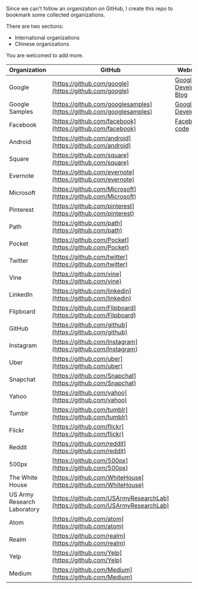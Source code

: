 Since we can't follow an organization on GitHub, I create this repo to bookmark some collected organizations.

There are two sections:
- International organizations
- Chinese organizations

You are welcomed to add more.

Organization | GitHub | Websites
------------ | ------ | ---------------
Google | [https://github.com/google](https://github.com/google) | [Google Developers Blog](https://developers.googleblog.com/)
Google Samples | [https://github.com/googlesamples](https://github.com/googlesamples) | [Google Developers](https://developers.google.com/)
Facebook | [https://github.com/facebook](https://github.com/facebook) | [Facebook code](https://code.facebook.com/posts/)
Android | [https://github.com/android](https://github.com/android) | 
Square | [https://github.com/square](https://github.com/square) |
Evernote | [https://github.com/evernote](https://github.com/evernote) |
Microsoft | [https://github.com/Microsoft](https://github.com/Microsoft) |
Pinterest | [https://github.com/pinterest](https://github.com/pinterest) |
Path | [https://github.com/path](https://github.com/path) |
Pocket | [https://github.com/Pocket](https://github.com/Pocket) |
Twitter | [https://github.com/twitter](https://github.com/twitter) | 
Vine | [https://github.com/vine](https://github.com/vine) |
LinkedIn | [https://github.com/linkedin](https://github.com/linkedin) |
Flipboard | [https://github.com/Flipboard](https://github.com/Flipboard) |
GitHub | [https://github.com/github](https://github.com/github) |
Instagram | [https://github.com/Instagram](https://github.com/Instagram) |
Uber | [https://github.com/uber](https://github.com/uber) | 
Snapchat | [https://github.com/Snapchat](https://github.com/Snapchat) | 
Yahoo | [https://github.com/yahoo](https://github.com/yahoo) |
Tumblr | [https://github.com/tumblr](https://github.com/tumblr) |
Flickr | [https://github.com/flickr](https://github.com/flickr) |
Reddit | [https://github.com/reddit](https://github.com/reddit) |
500px | [https://github.com/500px](https://github.com/500px) |
The White House | [https://github.com/WhiteHouse](https://github.com/WhiteHouse) |
US Army Research Laboratory | [https://github.com/USArmyResearchLab](https://github.com/USArmyResearchLab) |
Atom | [https://github.com/atom](https://github.com/atom) |
Realm | [https://github.com/realm](https://github.com/realm) |
Yelp | [https://github.com/Yelp](https://github.com/Yelp) |
Medium | [https://github.com/Medium](https://github.com/Medium) |
